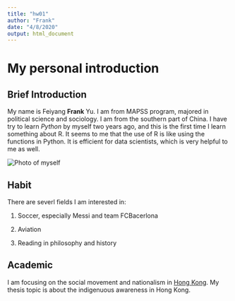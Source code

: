 ```yaml
---
title: "hw01"
author: "Frank"
date: "4/8/2020"
output: html_document
---
```


# My personal introduction

## Brief Introduction

My name is Feiyang **Frank** Yu. I am from MAPSS program, majored in political science and sociology. I am from the southern part of China. I have try to learn *Python* by myself two years ago, and this is the first time I learn something about R. It seems to me that the use of R is like using the functions in Python. It is efficient for data scientists, which is very helpful to me as well.

![Photo of myself](/Users/macbook/Desktop/graduation.jpeg)

## Habit
There are severl fields I am interested in:

1. Soccer, especially Messi and team FCBacerlona

2. Aviation
    
3. Reading in philosophy and history

## Academic
I am focusing on the social movement and nationalism in [Hong Kong](https://www.bbc.com/news/world-asia-china-49317695). My thesis topic is about the indigenuous awareness in Hong Kong. 